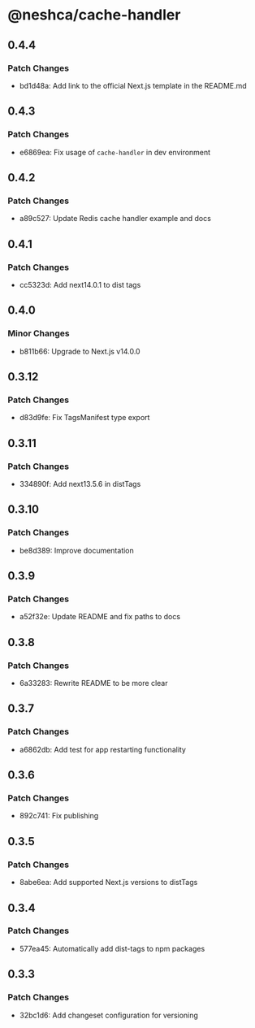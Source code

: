# @neshca/cache-handler

## 0.4.4

### Patch Changes

-   bd1d48a: Add link to the official Next.js template in the README.md

## 0.4.3

### Patch Changes

-   e6869ea: Fix usage of `cache-handler` in dev environment

## 0.4.2

### Patch Changes

-   a89c527: Update Redis cache handler example and docs

## 0.4.1

### Patch Changes

-   cc5323d: Add next14.0.1 to dist tags

## 0.4.0

### Minor Changes

-   b811b66: Upgrade to Next.js v14.0.0

## 0.3.12

### Patch Changes

-   d83d9fe: Fix TagsManifest type export

## 0.3.11

### Patch Changes

-   334890f: Add next13.5.6 in distTags

## 0.3.10

### Patch Changes

-   be8d389: Improve documentation

## 0.3.9

### Patch Changes

-   a52f32e: Update README and fix paths to docs

## 0.3.8

### Patch Changes

-   6a33283: Rewrite README to be more clear

## 0.3.7

### Patch Changes

-   a6862db: Add test for app restarting functionality

## 0.3.6

### Patch Changes

-   892c741: Fix publishing

## 0.3.5

### Patch Changes

-   8abe6ea: Add supported Next.js versions to distTags

## 0.3.4

### Patch Changes

-   577ea45: Automatically add dist-tags to npm packages

## 0.3.3

### Patch Changes

-   32bc1d6: Add changeset configuration for versioning
